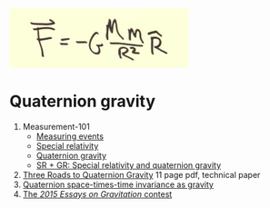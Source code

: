 ![Quaternion gravity](../images/Index/fgmmr2.jpg)

# Quaternion gravity

1. Measurement-101
    * [Measuring events](Measurement-101/measure.md)
    * [Special relativity](Measurement-101/special_relativity.md)
    * [Quaternion gravity](Measurement-101/quaternion_gravity.md)
    * [SR + GR: Special relativity and quaternion gravity](Measurement-101/measure_it_all.md)
1. [Three Roads to Quaternion Gravity](three_roads_to_quaternion_gravity.pdf)
   11 page pdf, technical paper
1. [Quaternion space-times-time invariance as gravity](space-times-time_invariance.md)
1. [The *2015 Essays on Gravitation* contest](essays_on_gravitation.md)
